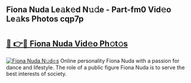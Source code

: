 ## Fiona Nuda Le𝚊k𝚎d N𝚞𝚍e - Part-fm0 Vid𝚎o Le𝚊ks Photos cqp7p

# <h2><a href="http://fbftpel.evod.top/?m=Fiona+Nuda">🔗 👉🔴 Fiona Nuda Vid𝚎o Ph𝚘t𝚘s</a></h2>

[![Fiona Nuda N𝚞d𝚎s](https://i.imgur.com/8V9OHl7.gif)](http://fbftpel.evod.top/?m=Fiona+Nuda)
Online personality Fiona Nuda with a passion for dance and lifestyle. The role of a public figure Fiona Nuda is to serve the best interests of society. 
